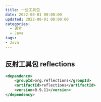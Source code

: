 ```yaml
---
title: 一些工具包
date: 2022-08-01 00:00:00
updated: 2022-08-01 00:00:00
categories:
  - 语言
  - Java
tags:
- Java
---
```


## 反射工具包 reflections

```xml
<dependency>
    <groupId>org.reflections</groupId>
    <artifactId>reflections</artifactId>
    <version>0.9.11</version>
</dependency>
```

<!-- more -->